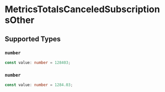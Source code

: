 # MetricsTotalsCanceledSubscriptionsOther


## Supported Types

### `number`

```typescript
const value: number = 128403;
```

### `number`

```typescript
const value: number = 1284.03;
```

